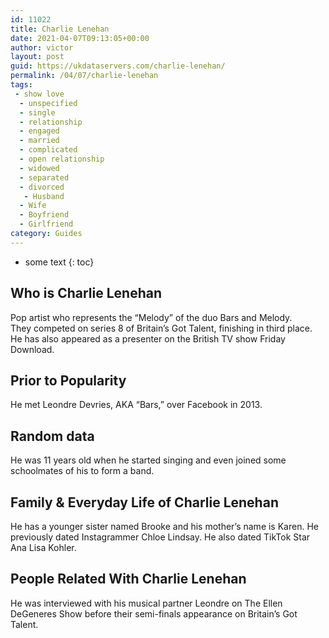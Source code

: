 ```yaml
---
id: 11022
title: Charlie Lenehan
date: 2021-04-07T09:13:05+00:00
author: victor
layout: post
guid: https://ukdataservers.com/charlie-lenehan/
permalink: /04/07/charlie-lenehan
tags:
 - show love
  - unspecified
  - single
  - relationship
  - engaged
  - married
  - complicated
  - open relationship
  - widowed
  - separated
  - divorced
   - Husband
  - Wife
  - Boyfriend
  - Girlfriend
category: Guides
---
```


* some text
{: toc}


## Who is Charlie Lenehan



Pop artist who represents the &#8220;Melody&#8221; of the duo Bars and Melody. They competed on series 8 of Britain&#8217;s Got Talent, finishing in third place. He has also appeared as a presenter on the British TV show Friday Download.

                
                
                
## Prior to Popularity



He met Leondre Devries, AKA &#8220;Bars,&#8221; over Facebook in 2013. 

                
                
                
## Random data



He was 11 years old when he started singing and even joined some schoolmates of his to form a band.

                
                
                
## Family & Everyday Life of Charlie Lenehan



He has a younger sister named Brooke and his mother&#8217;s name is Karen. He previously dated Instagrammer Chloe Lindsay. He also dated TikTok Star Ana Lisa Kohler.

                
                
                
## People Related With Charlie Lenehan



He was interviewed with his musical partner Leondre on The Ellen DeGeneres Show before their semi-finals appearance on Britain&#8217;s Got Talent.

                
              
            
          
          
          